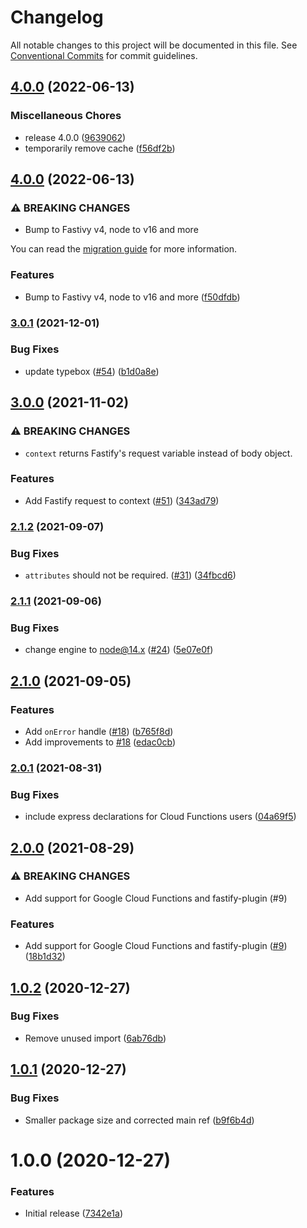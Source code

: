 # Changelog

All notable changes to this project will be documented in this file. See
[Conventional Commits](https://conventionalcommits.org) for commit guidelines.

## [4.0.0](https://www.github.com/cobraz/pubsub-http-handler/compare/v4.0.0...v4.0.0) (2022-06-13)


### Miscellaneous Chores

* release 4.0.0 ([9639062](https://www.github.com/cobraz/pubsub-http-handler/commit/963906279e7b2d647ce8c7891fe0250449b0fcf4))
* temporarily remove cache ([f56df2b](https://www.github.com/cobraz/pubsub-http-handler/commit/f56df2b6ea7370e9de8cdb55df6a7c0bd3c0ec9e))

## [4.0.0](https://www.github.com/cobraz/pubsub-http-handler/compare/v3.0.1...v4.0.0) (2022-06-13)


### ⚠ BREAKING CHANGES

* Bump to Fastivy v4, node to v16 and more

You can read the [migration guide](https://github.com/cobraz/pubsub-http-handler/blob/v4.0.0/migrate-from-v2-and-v3.md) for more information.

### Features

* Bump to Fastivy v4, node to v16 and more ([f50dfdb](https://www.github.com/cobraz/pubsub-http-handler/commit/f50dfdb989b4f14542eea7095921be46bdd67341))

### [3.0.1](https://www.github.com/cobraz/pubsub-http-handler/compare/v3.0.0...v3.0.1) (2021-12-01)


### Bug Fixes

* update typebox ([#54](https://www.github.com/cobraz/pubsub-http-handler/issues/54)) ([b1d0a8e](https://www.github.com/cobraz/pubsub-http-handler/commit/b1d0a8ecf482deb8ebbf22b291541a277f148c1e))

## [3.0.0](https://www.github.com/cobraz/pubsub-http-handler/compare/v2.1.2...v3.0.0) (2021-11-02)


### ⚠ BREAKING CHANGES

* `context` returns Fastify's request variable instead of body object.

### Features

* Add Fastify request to context ([#51](https://www.github.com/cobraz/pubsub-http-handler/issues/51)) ([343ad79](https://www.github.com/cobraz/pubsub-http-handler/commit/343ad794d17fb25f7965236e60f7428227ba0737))

### [2.1.2](https://www.github.com/cobraz/pubsub-http-handler/compare/v2.1.1...v2.1.2) (2021-09-07)


### Bug Fixes

* `attributes` should not be required. ([#31](https://www.github.com/cobraz/pubsub-http-handler/issues/31)) ([34fbcd6](https://www.github.com/cobraz/pubsub-http-handler/commit/34fbcd6049c3b4dfead0d61f4153272e7aef6b3d))

### [2.1.1](https://www.github.com/cobraz/pubsub-http-handler/compare/v2.1.0...v2.1.1) (2021-09-06)


### Bug Fixes

* change engine to node@14.x ([#24](https://www.github.com/cobraz/pubsub-http-handler/issues/24)) ([5e07e0f](https://www.github.com/cobraz/pubsub-http-handler/commit/5e07e0f94d52611389826ea2ad3a09829c56bff4))

## [2.1.0](https://www.github.com/cobraz/pubsub-http-handler/compare/v2.0.1...v2.1.0) (2021-09-05)


### Features

* Add `onError` handle ([#18](https://www.github.com/cobraz/pubsub-http-handler/issues/18)) ([b765f8d](https://www.github.com/cobraz/pubsub-http-handler/commit/b765f8ddf5a18daca736185e93600d2a9a7b0bfd))
* Add improvements to [#18](https://www.github.com/cobraz/pubsub-http-handler/issues/18) ([edac0cb](https://www.github.com/cobraz/pubsub-http-handler/commit/edac0cb34b9b6785839ba74c43887fe7861a9d42))

### [2.0.1](https://www.github.com/cobraz/pubsub-http-handler/compare/v2.0.0...v2.0.1) (2021-08-31)


### Bug Fixes

* include express declarations for Cloud Functions users ([04a69f5](https://www.github.com/cobraz/pubsub-http-handler/commit/04a69f56cd52e2da0cdac7b28a02a1867e4c4c9c))

## [2.0.0](https://www.github.com/cobraz/pubsub-http-handler/compare/v1.0.2...v2.0.0) (2021-08-29)


### ⚠ BREAKING CHANGES

* Add support for Google Cloud Functions and fastify-plugin (#9)

### Features

* Add support for Google Cloud Functions and fastify-plugin ([#9](https://www.github.com/cobraz/pubsub-http-handler/issues/9)) ([18b1d32](https://www.github.com/cobraz/pubsub-http-handler/commit/18b1d32906f4973e9b64e04b877faaeecefe4192))

## [1.0.2](https://github.com/cobraz/pubsub-http-handler/compare/v1.0.1...v1.0.2) (2020-12-27)


### Bug Fixes

* Remove unused import ([6ab76db](https://github.com/cobraz/pubsub-http-handler/commit/6ab76db12782b68b69c8495bed112fb663622817))

## [1.0.1](https://github.com/cobraz/pubsub-handler/compare/v1.0.0...v1.0.1) (2020-12-27)


### Bug Fixes

* Smaller package size and corrected main ref ([b9f6b4d](https://github.com/cobraz/pubsub-handler/commit/b9f6b4de365d61b43607fd125cc239368259cedc))

# 1.0.0 (2020-12-27)


### Features

* Initial release ([7342e1a](https://github.com/cobraz/pubsub-handler/commit/7342e1af82aba8a7bc22c5fb5f09556fa4ad68b2))
